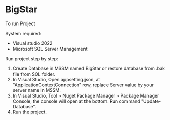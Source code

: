 # BigStar
To run Project

System required:
- Visual studio 2022
- Microsoft SQL Server Management


Run project step by step:
1. Create Database in MSSM named BigStar or restore database from .bak file from SQL folder.
2. In Visual Studio, Open appsetting.json, at "ApplicationContextConnection" row, replace Server value by your server name in MSSM. 
3. In Visual Studio, Tool > Nuget Package Manager > Package Manager Console, the console will open at the bottom. Run command "Update-Database".
4. Run the project.
